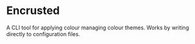 # Encrusted
A CLI tool for applying colour managing colour themes. Works by writing directly to configuration files.